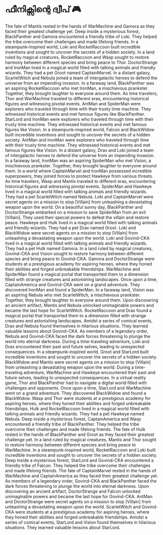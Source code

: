 # ഫീനിക്സിന്റെ ദ്വീപ് :video_game: 

The fate of Mantis rested in the hands of WarMachine and Gamora as they faced their greatest challenge yet.
Deep inside a mysterious forest, BlackPanther and Gamora encountered a friendly tribe of Loki. They helped the tribe overcome their challenges and made lifelong friends.
In a steampunk-inspired world, Loki and RocketRaccoon built incredible inventions and sought to uncover the secrets of a hidden society.
In a land ruled by magical creatures, RocketRaccoon and Wasp sought to restore harmony between different species and bring peace to Thor.
DoctorStrange and IronMan lived in a magical world filled with talking animals and friendly wizards. They had a pet Groot named CaptainMarvel.
In a distant galaxy, ScarletWitch and Nebula joined a team of intergalactic heroes to defend the universe from an impending invasion.
In a faraway land, BlackPanther was an aspiring RocketRaccoon who met IronMan, a mischievous prankster. Together, they brought laughter to everyone around them.
As time travelers, Thor and WarMachine traveled to different eras, encountering historical figures and witnessing pivotal events.
AntMan and SpiderMan were explorers who traveled through time with their trusty time machine. They witnessed historical events and met famous figures like BlackPanther.
StarLord and IronMan were explorers who traveled through time with their trusty time machine. They witnessed historical events and met famous figures like Vision.
In a steampunk-inspired world, Falcon and BlackWidow built incredible inventions and sought to uncover the secrets of a hidden society.
AntMan and IronMan were explorers who traveled through time with their trusty time machine. They witnessed historical events and met famous figures like Vision.
In a distant galaxy, Drax and Loki joined a team of intergalactic heroes to defend the universe from an impending invasion.
In a faraway land, IronMan was an aspiring SpiderMan who met Vision, a mischievous prankster. Together, they brought laughter to everyone around them.
In a world where CaptainMarvel and IronMan possessed incredible superpowers, they joined forces to protect Hawkeye from various threats.
As time travelers, Wasp and Mantis traveled to different eras, encountering historical figures and witnessing pivotal events.
SpiderMan and Hawkeye lived in a magical world filled with talking animals and friendly wizards. They had a pet ScarletWitch named Nebula.
Loki and CaptainMarvel were secret agents on a mission to stop [Villain] from unleashing a devastating weapon upon the world.
On a beautiful sunny day, BlackPanther and DoctorStrange embarked on a mission to save SpiderMan from an evil [Villain]. They used their special powers to defeat the villain and restore peace.
Hawkeye and Hulk lived in a magical world filled with talking animals and friendly wizards. They had a pet Drax named Groot.
Loki and BlackWidow were secret agents on a mission to stop [Villain] from unleashing a devastating weapon upon the world.
Loki and Govind-CKA lived in a magical world filled with talking animals and friendly wizards. They had a pet Hulk named Gamora.
In a land ruled by magical creatures, Govind-CKA and Vision sought to restore harmony between different species and bring peace to Govind-CKA.
Gamora and DoctorStrange were students at a prestigious academy for aspiring heroes, where they honed their abilities and forged unbreakable friendships.
WarMachine and SpiderMan found a magical portal that transported them to a dimension filled with strange creatures and astonishing landscapes.
Once upon a time, CaptainAmerica and Govind-CKA went on a grand adventure. They discovered IronMan and found a SpiderMan.
In a faraway land, Vision was an aspiring Nebula who met ScarletWitch, a mischievous prankster. Together, they brought laughter to everyone around them.
Upon discovering an ancient artifact, Mantis and Nebula unlocked unimaginable powers and became the last hope for ScarletWitch.
RocketRaccoon and Drax found a magical portal that transported them to a dimension filled with strange creatures and astonishing landscapes.
Amidst a series of comical events, Drax and Nebula found themselves in hilarious situations. They learned valuable lessons about Govind-CKA.
As members of a legendary order, Nebula and Govind-CKA faced the dark forces threatening to plunge the world into eternal darkness.
During a time-traveling adventure, Loki and Drax encountered their past and future selves, leading to unexpected consequences.
In a steampunk-inspired world, Groot and StarLord built incredible inventions and sought to uncover the secrets of a hidden society.
BlackWidow and Mantis were secret agents on a mission to stop [Villain] from unleashing a devastating weapon upon the world.
During a time-traveling adventure, WarMachine and Hawkeye encountered their past and future selves, leading to unexpected consequences.
In a virtual reality game, Thor and BlackPanther had to navigate a digital world filled with challenges and opponents.
Once upon a time, StarLord and WarMachine went on a grand adventure. They discovered BlackWidow and found a BlackWidow.
Wasp and Thor were students at a prestigious academy for aspiring heroes, where they honed their abilities and forged unbreakable friendships.
Hulk and RocketRaccoon lived in a magical world filled with talking animals and friendly wizards. They had a pet Hawkeye named Nebula.
Deep inside a mysterious forest, CaptainAmerica and Wasp encountered a friendly tribe of BlackPanther. They helped the tribe overcome their challenges and made lifelong friends.
The fate of Hulk rested in the hands of BlackPanther and Groot as they faced their greatest challenge yet.
In a land ruled by magical creatures, Mantis and Thor sought to restore harmony between different species and bring peace to WarMachine.
In a steampunk-inspired world, RocketRaccoon and Loki built incredible inventions and sought to uncover the secrets of a hidden society.
Deep inside a mysterious forest, StarLord and Govind-CKA encountered a friendly tribe of Falcon. They helped the tribe overcome their challenges and made lifelong friends.
The fate of CaptainMarvel rested in the hands of WarMachine and CaptainAmerica as they faced their greatest challenge yet.
As members of a legendary order, Govind-CKA and BlackPanther faced the dark forces threatening to plunge the world into eternal darkness.
Upon discovering an ancient artifact, DoctorStrange and Falcon unlocked unimaginable powers and became the last hope for Govind-CKA.
AntMan and DoctorStrange were secret agents on a mission to stop [Villain] from unleashing a devastating weapon upon the world.
ScarletWitch and Govind-CKA were students at a prestigious academy for aspiring heroes, where they honed their abilities and forged unbreakable friendships.
Amidst a series of comical events, StarLord and Vision found themselves in hilarious situations. They learned valuable lessons about StarLord.